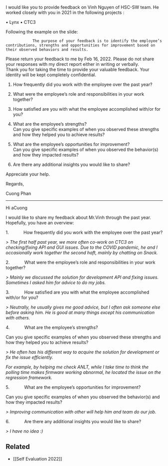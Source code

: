 
I would like you to provide feedback on Vinh Nguyen of HSC-SW team.
He worked closely with you in 2021 in the following projects :

•	Lynx
•	CTC3

Following the example on the slide:

                The purpose of your feedback is to identify the employee’s contributions, strengths and opportunities for improvement based on their observed behaviors and results.

Please return your feedback to me by Feb 16, 2022.  Please do not share your responses with my direct report either in writing or verbally.  
Thank you for taking the time to provide your valuable feedback.  Your identity will be kept completely confidential.

1.	How frequently did you work with the employee over the past year?

2.	What were the employee’s role and responsibilities in your work together?

3.	How satisfied are you with what the employee accomplished with/or for you?

4.	What are the employee’s strengths?  
Can you give specific examples of when you observed these strengths and how they helped you to achieve results?

5.	What are the employee’s opportunities for improvement?  
Can you give specific examples of when you observed the behavior(s) and how they impacted results?

6.	Are there any additional insights you would like to share?

Appreciate your help.

Regards,

Cuong Phan

***
          

Hi aCuong

I would like to share my feedback about Mr.Vinh through the past year. Hopefully, you have an overview:

1.            How frequently did you work with the employee over the past year?

_> The first half past year, we more often co-work on CTC3 on checking/fixing API and GUI issues. Due to the COVID pandemic, he and I occasionally work together the second haft, mainly by chatting on Snack._

2.            What were the employee’s role and responsibilities in your work together?

_> Mainly we discussed the solution for development API and fixing issues. Sometimes I asked him for advice to do my jobs._

3.            How satisfied are you with what the employee accomplished with/or for you?

_> Neutrally, he usually gives me good advice, but I often ask someone else before asking him. He is good at many things except his communication with others._

4.            What are the employee’s strengths? 

Can you give specific examples of when you observed these strengths and how they helped you to achieve results?

_> He often has his different way to _acquire the_ solution for development or fix the issue efficiently._

_For example, by helping me check ANLT, while I take time to think the polling time makes firmware working abnormal, he located the issue on the regression framework._

5.            What are the employee’s opportunities for improvement? 

Can you give specific examples of when you observed the behavior(s) and how they impacted results?

_> Improving communication with other will help him and team do our job._

6.            Are there any additional insights you would like to share?

_> I have no idea :)_

## Related
- [[Self Evaluation 2022]]